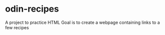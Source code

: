 # odin-recipes

A project to practice HTML
Goal is to create a webpage containing links to a few recipes
